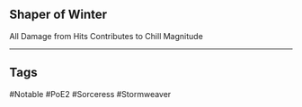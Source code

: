 ## Shaper of Winter
All Damage from Hits Contributes to Chill Magnitude

---
## Tags
#Notable
#PoE2
#Sorceress
#Stormweaver
